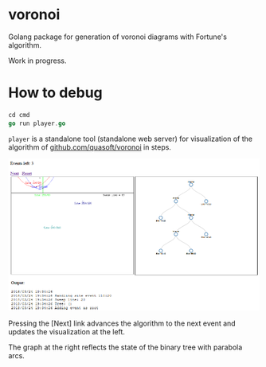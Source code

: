 # voronoi

Golang package for generation of voronoi diagrams with Fortune's algorithm.

Work in progress.

# How to debug

```go
cd cmd
go run player.go
```

`player` is a standalone tool (standalone web server) for visualization of the algorithm of [github.com/quasoft/voronoi](https://github.com/quasoft/voronoi) in steps.

![Screenshot of the player tool](docs/player-screenshot.png)

Pressing the [Next] link advances the algorithm to the next event and updates the visualization at the left.

The graph at the right reflects the state of the binary tree with parabola arcs.